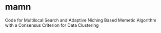 # mamn
Code for Multilocal Search and Adaptive Niching Based Memetic Algorithm with a Consensus Criterion for Data Clustering
